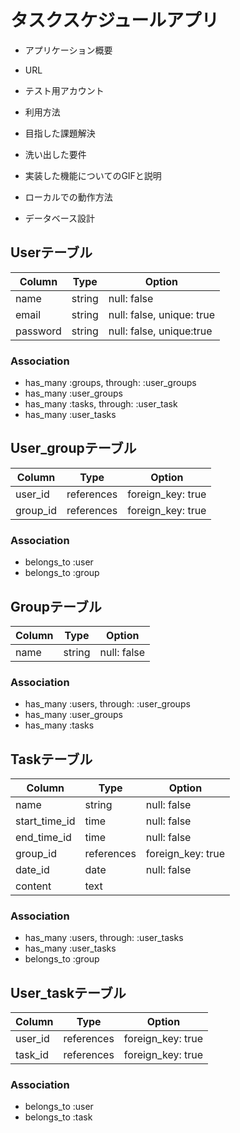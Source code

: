 # タスクスケジュールアプリ


* アプリケーション概要

* URL

* テスト用アカウント

* 利用方法

* 目指した課題解決

* 洗い出した要件

* 実装した機能についてのGIFと説明

* ローカルでの動作方法

* データベース設計


## Userテーブル

|Column|Type|Option|
|------|----|------|
|name|string|null: false|
|email|string|null: false, unique: true|
|password|string|null: false, unique:true|

### Association

- has_many  :groups, through: :user_groups
- has_many  :user_groups
- has_many  :tasks, through: :user_task
- has_many  :user_tasks


## User_groupテーブル

|Column|Type|Option|
|------|----|------|
|user_id|references|foreign_key: true|
|group_id|references|foreign_key: true|

### Association

- belongs_to :user
- belongs_to :group


## Groupテーブル

|Column|Type|Option|
|------|----|------|
|name|string|null: false|

### Association

- has_many  :users, through: :user_groups
- has_many  :user_groups
- has_many  :tasks


## Taskテーブル

|Column|Type|Option|
|------|----|------|
|name|string|null: false|
|start_time_id|time|null: false|
|end_time_id|time|null: false|
|group_id|references|foreign_key: true|
|date_id|date|null: false|
|content|text|

### Association

- has_many  :users, through: :user_tasks
- has_many  :user_tasks
- belongs_to  :group


## User_taskテーブル

|Column|Type|Option|
|------|----|------|
|user_id|references|foreign_key: true|
|task_id|references|foreign_key: true|

### Association

- belongs_to :user
- belongs_to :task

